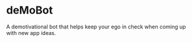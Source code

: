 # deMoBot
A demotivational bot that helps keep your ego in check when coming up with new app ideas. 
